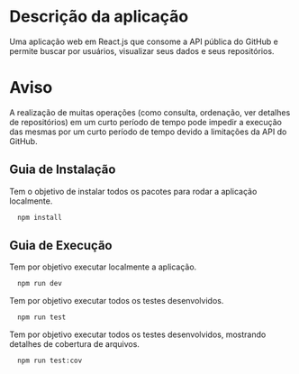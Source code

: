 # Descrição da aplicação

Uma aplicação web em React.js que consome a API pública do GitHub e permite buscar por usuários, visualizar seus dados e seus repositórios.

# Aviso

A realização de muitas operações (como consulta, ordenação, ver detalhes de repositórios) em um curto período de tempo pode impedir a execução das mesmas por um curto período de tempo devido a limitações da API do GitHub.


## Guia de Instalação


Tem o objetivo de instalar todos os pacotes para rodar a aplicação localmente.

```bash
  npm install
```



## Guia de Execução


Tem por objetivo executar localmente a aplicação.

```bash
  npm run dev
```

Tem por objetivo executar todos os testes desenvolvidos.


```bash
  npm run test
```


Tem por objetivo executar todos os testes desenvolvidos, mostrando detalhes de cobertura de arquivos.


```bash
  npm run test:cov
```


